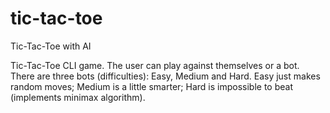 # tic-tac-toe
Tic-Tac-Toe with AI

Tic-Tac-Toe CLI game.
The user can play against themselves or a bot.
There are three bots (difficulties): Easy, Medium and Hard.
Easy just makes random moves;
Medium is a little smarter;
Hard is impossible to beat (implements minimax algorithm).
